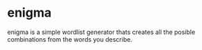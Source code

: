 # enigma
enigma is a simple wordlist generator thats creates all the posible combinations from the words you describe.
